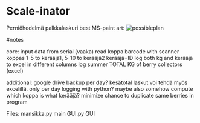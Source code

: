 # Scale-inator
Perniöhedelmä palkkalaskuri
best MS-paint art:
![possibleplan](https://user-images.githubusercontent.com/46355010/123144712-a7aec900-d464-11eb-9ec2-39262f5c3c75.png)

#notes

core:
input data from serial (vaaka)
read koppa barcode with scanner
koppas 1-5 to kerääjä1, 5-10 to kerääjä2
kerääjä=ID
log both kg and kerääjä to excel in different columns
log summer TOTAL KG of berry collectors (excel)

additional:
google drive backup
per day?
kesätotal laskut voi tehdä myös excelillä.
only per day logging with python?
maybe also somehow compute which koppa is what kerääjä?
minimize chance to duplicate same berries in program


Files:
mansikka.py main
GUI.py GUI
